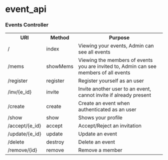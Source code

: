 # event_api
<h3>Events Controller</h3>
<table>
    <tr>
    <th>URI</th>
    <th>Method</th>
    <th>Purpose</th>
    </tr> 
    <tr>
        <td>/</td>
        <td>index</td>
        <td>Viewing your events, Admin can see all events</td>
    </tr>
    <tr>
        <td>/mems</td>
        <td>showMems</td>
        <td>Viewing the members of events you are invited to, Admin can see members of all events</td>
    </tr>
     <tr>
        <td>/register</td>
        <td>register</td>
        <td>Register yourself as an user</td>
    </tr>
     <tr>
        <td>/inv/{e_id}</td>
        <td>invite</td>
        <td>Invite another user to an event, cannot invite if already present</td>
    </tr>
     <tr>
        <td>/create</td>
        <td>create</td>
        <td>Create an event when authenticated as an user</td>
    </tr>
     <tr>
        <td>/show</td>
        <td>show</td>
        <td>Shows your profile</td>
    </tr>
    <tr>
        <td>/accept/{e_id}</td>
        <td>accept</td>
        <td>Accept/Reject an invitation</td>
    </tr>
    <tr>
        <td>/update/{e_id}</td>
        <td>update</td>
        <td>Update an event</td>
    </tr>
    <tr>
        <td>/delete</td>
        <td>destroy</td>
        <td>Delete an event</td>
    </tr>
    <tr>
        <td>/remove/{id}</td>
        <td>remove</td>
        <td>Remove a member</td>
    </tr>
</table>
